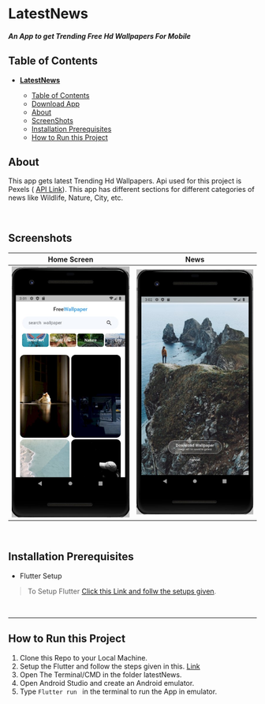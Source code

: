 # **LatestNews** 
#### *An App to get Trending Free Hd Wallpapers For Mobile*  
   


## Table of Contents
- [**LatestNews**](#latestnews)
     
  - [Table of Contents](#table-of-contents)
  - [Download App](#down)
  - [About](#about)
  - [ScreenShots](#screenshots)
  - [Installation Prerequisites](#installation-prerequisites)
  - [How to Run this Project](#how-to-run-this-project)
     


## About
This app gets latest Trending Hd Wallpapers. Api used for this project is Pexels ( [API Link](https://www.pexels.com/api/)). This app has different sections for different categories of news like Wildlife, Nature, City, etc.
 
</br>


## Screenshots


Home Screen             |  News
:-------------------------:|:-------------------------:
![](assets/screenshots/1.jpg)  |  ![](assets/screenshots/2.jpg)

</br>


## Installation Prerequisites
- Flutter Setup
>To Setup Flutter [Click this Link and follw the setups given](https://flutter.dev/docs/get-started/install).

</br>

---

## How to Run this Project
1. Clone this Repo to your Local Machine.
2. Setup the Flutter and follow the steps given in this. [Link](https://flutter.dev/docs/get-started/install)
3. Open The Terminal/CMD in the folder latestNews.
4. Open Android Studio and create an Android emulator.
5. Type ```Flutter run ``` in the terminal to run the App in emulator.


